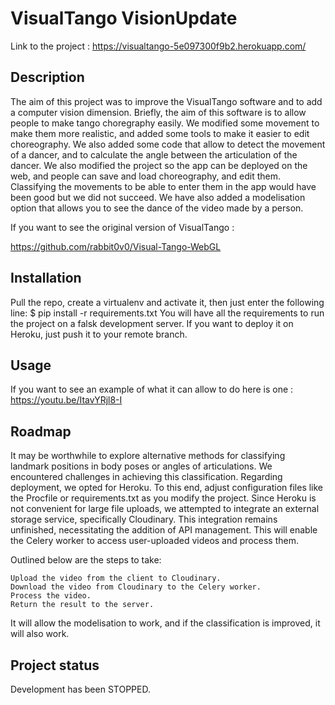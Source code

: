 # VisualTango VisionUpdate

Link to the project : https://visualtango-5e097300f9b2.herokuapp.com/

## Description
The aim of this project was to improve the VisualTango software and to add a computer vision dimension. Briefly, the aim of this software is to allow people to make tango choregraphy easily. 
We modified some movement to make them more realistic, and added some tools to make it easier to edit choreography. We also added some code that allow to detect the movement of a dancer, and to calculate the angle between the articulation of the dancer. We also modified the project so the app can be deployed on the web, and people can save and load choreography, and edit them. Classifying the movements to be able to enter them in the app would have been good but we did not succeed.
We have also added a modelisation option that allows you to see the dance of the video made by a person.

If you want to see the original version of VisualTango :

https://github.com/rabbit0v0/Visual-Tango-WebGL

## Installation
Pull the repo, create a virtualenv and activate it, then just enter the following line:
$ pip install -r requirements.txt
You will have all the requirements to run the project on a falsk development server.
If you want to deploy it on Heroku, just push it to your remote branch.

## Usage
If you want to see an example of what it can allow to do here is one : https://youtu.be/ItavYRjl8-I

## Roadmap

It may be worthwhile to explore alternative methods for classifying landmark positions in body poses or angles of articulations. We encountered challenges in achieving this classification.
Regarding deployment, we opted for Heroku. To this end, adjust configuration files like the Procfile or requirements.txt as you modify the project.
Since Heroku is not convenient for large file uploads, we attempted to integrate an external storage service, specifically Cloudinary. This integration remains unfinished, necessitating the addition of API management.
This will enable the Celery worker to access user-uploaded videos and process them.

Outlined below are the steps to take:

    Upload the video from the client to Cloudinary.
    Download the video from Cloudinary to the Celery worker.
    Process the video.
    Return the result to the server.

It will allow the modelisation to work, and if the classification is improved, it will also work.


## Project status
Development has been STOPPED.
